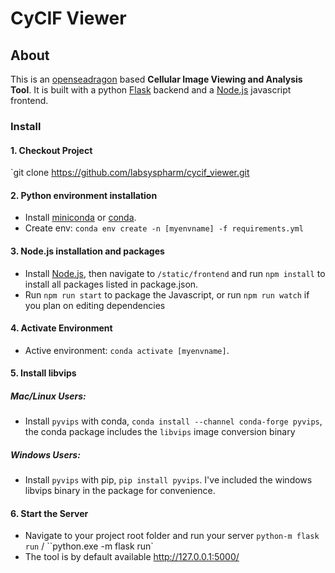 # CyCIF Viewer

## About
This is  an [openseadragon](https://openseadragon.github.io/) based **Cellular Image Viewing and Analysis Tool**. 
It is built with a python [Flask](http://flask.pocoo.org/) backend and a [Node.js](https://nodejs.org/en/) javascript frontend.

### Install
#### 1. Checkout Project
`git clone https://github.com/labsyspharm/cycif_viewer.git
#### 2. Python environment installation
* Install [miniconda](https://conda.io/miniconda.html) or [conda](https://docs.conda.io/projects/conda/en/latest/user-guide/install/download.html). 
* Create env:  `conda env create -n [myenvname] -f requirements.yml` 
#### 3. Node.js installation and packages
* Install [Node.js](https://nodejs.org/en/), then navigate to `/static/frontend` and run `npm install` to install all packages listed in package.json.
* Run `npm run start` to package the Javascript, or run `npm run watch` if you plan on editing dependencies
#### 4. Activate Environment
* Active environment: `conda activate [myenvname]`. 
#### 5. Install libvips
##### Mac/Linux Users:
* Install `pyvips` with conda, `conda install --channel conda-forge pyvips`, the conda package includes the `libvips` image conversion binary
##### Windows Users:
* Install `pyvips` with pip, `pip install pyvips`. I've included the windows libvips binary in the package for convenience.
#### 6. Start the Server
* Navigate to your project root folder and run your server `python-m flask run`  / ``python.exe -m flask run`
* The tool is by default available http://127.0.0.1:5000/ 


